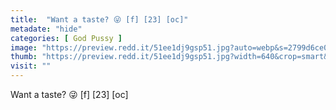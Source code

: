 ```yaml
---
title:  "Want a taste? 😜 [f] [23] [oc]"
metadate: "hide"
categories: [ God Pussy ]
image: "https://preview.redd.it/51ee1dj9gsp51.jpg?auto=webp&s=2799d6ce0f4336f9a12d8850e4794c6d31cc045e"
thumb: "https://preview.redd.it/51ee1dj9gsp51.jpg?width=640&crop=smart&auto=webp&s=8c96b4e995d1ed68c57b615a8f08b035a4612ddc"
visit: ""
---
```

Want a taste? 😜 [f] [23] [oc]
